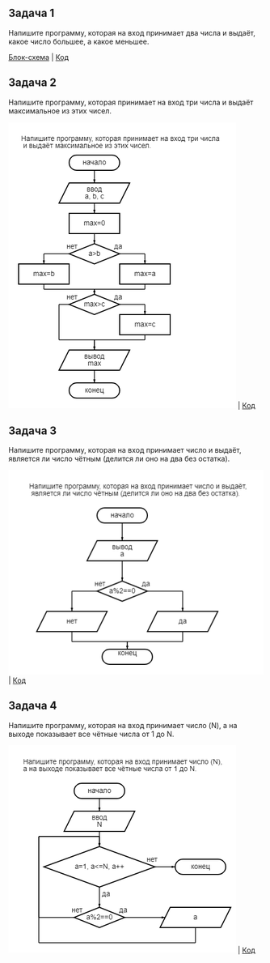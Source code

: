 ## Задача 1
Напишите программу, которая на вход принимает два числа и выдаёт, какое число большее, а какое меньшее.

[Блок-схема](diagram1.png) | [Код](Eemple1\Prpgram.cs)

## Задача 2
Напишите программу, которая принимает на вход три числа и выдаёт максимальное из этих чисел.

![Блок-схема](Example2\diagram2.png) | [Код](Example2\Program.cs)


## Задача 3
 Напишите программу, которая на вход принимает число и выдаёт, является ли число чётным (делится ли оно на два без остатка).

![Блок-схема](Example3\diagram3.png) | [Код](Example3\Program.cs)

## Задача 4

Напишите программу, которая на вход принимает число (N), а на выходе показывает все чётные числа от 1 до N.

![Блок-схема](Example4\diagram4.png) | [Код](Example4\Program.cs)

